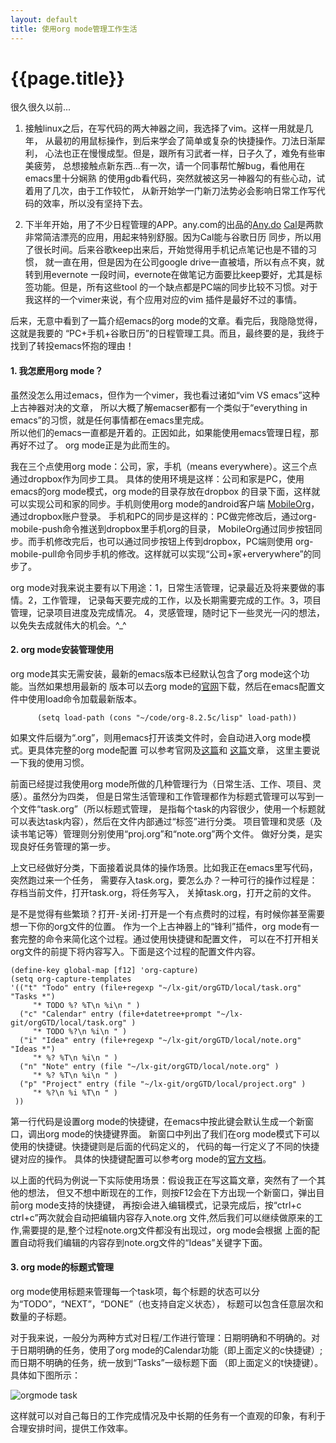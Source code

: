 ```yaml
---
layout: default
title: 使用org mode管理工作生活
---
```


{{page.title}}
=======================

很久很久以前...

1. 接触linux之后，在写代码的两大神器之间，我选择了vim。这样一用就是几年，
   从最初的用鼠标操作，到后来学会了简单或复杂的快捷操作。刀法日渐犀利，
   心法也正在慢慢成型。但是，跟所有习武者一样，日子久了，难免有些审美疲劳，
   总想接触点新东西...有一次，请一个同事帮忙解bug，看他用在emacs里十分娴熟
   的使用gdb看代码，突然就被这另一神器勾的有些心动，试着用了几次，由于工作较忙，
   从新开始学一门新刀法势必会影响日常工作写代码的效率，所以没有坚持下去。

2. 下半年开始，用了不少日程管理的APP。any.com的出品的[Any.do](http://www.any.do/)
   [Cal](www.any.do)是两款非常简洁漂亮的应用，用起来特别舒服。因为Cal能与谷歌日历
   同步，所以用了很长时间。后来谷歌keep出来后，开始觉得用手机记点笔记也是不错的习惯，
   就一直在用，但是因为在公司google drive一直被墙，所以有点不爽，就转到用evernote
   一段时间，evernote在做笔记方面要比keep要好，尤其是标签功能。但是，所有这些tool
   的一个缺点都是PC端的同步比较不习惯。对于我这样的一个vimer来说，有个应用对应的vim
   插件是最好不过的事情。

后来，无意中看到了一篇介绍emacs的org mode的文章。看完后，我隐隐觉得，这就是我要的
“PC+手机+谷歌日历”的日程管理工具。而且，最终要的是，我终于找到了转投emacs怀抱的理由！

#### 1. 我怎麽用org mode？

虽然没怎么用过emacs，但作为一个vimer，我也看过诸如“vim VS emacs”这种上古神器对决的文章，
所以大概了解emacser都有一个类似于“everything in emacs”的习惯，就是任何事情都在emacs里完成。 				    
所以他们的emacs一直都是开着的。正因如此，如果能使用emacs管理日程，那再好不过了。
org mode正是为此而生的。

我在三个点使用org mode：公司，家，手机（means everywhere）。这三个点通过dropbox作为同步工具。
具体的使用环境是这样：公司和家是PC，使用emacs的org mode模式，org mode的目录存放在dropbox
的目录下面，这样就可以实现公司和家的同步。手机则使用org mode的android客户端
[MobileOrg](https://github.com/matburt/mobileorg-android/wiki)，通过dropbox账户登录。
手机和PC的同步是这样的：PC做完修改后，通过org-mobile-push命令推送到dropbox里手机org的目录，
MobileOrg通过同步按钮同步。而手机修改完后，也可以通过同步按钮上传到dropbox，PC端则使用
org-mobile-pull命令同步手机的修改。这样就可以实现“公司+家+erverywhere”的同步了。

org mode对我来说主要有以下用途：1，日常生活管理，记录最近及将来要做的事情。2，工作管理，
记录每天要完成的工作，以及长期需要完成的工作。3，项目管理，记录项目进度及完成情况。
4，灵感管理，随时记下一些灵光一闪的想法，以免失去成就伟大的机会。^_^

#### 2. org mode安装管理使用

org mode其实无需安装，最新的emacs版本已经默认包含了org mode这个功能。当然如果想用最新的
版本可以去org mode的[官网](orgmode.org)下载，然后在emacs配置文件中使用load命令加载最新版本。

	      (setq load-path (cons "~/code/org-8.2.5c/lisp" load-path))

如果文件后缀为“.org”，则用emacs打开该类文件时，会自动进入org mode模式。更具体完整的org mode配置
可以参考官网及[这篇](http://helloxxxxxx.blog.163.com/blog/static/216015095201352772820142/)和
[这篇](http://www.cnblogs.com/holbrook/archive/2012/04/14/2447754.html#sec-7)文章，
这里主要说一下我的使用习惯。

前面已经提过我使用org mode所做的几种管理行为（日常生活、工作、项目、灵感）。虽然分为四类，
但是日常生活管理和工作管理都作为标题式管理可以写到一个文件“task.org”（所以标题式管理，
是指每个task的内容很少，使用一个标题就可以表达task内容），然后在文件内部通过“标签”进行分类。
项目管理和灵感（及读书笔记等）管理则分别使用“proj.org”和“note.org”两个文件。
做好分类，是实现良好任务管理的第一步。

上文已经做好分类，下面接着说具体的操作场景。比如我正在emacs里写代码，突然跑过来一个任务，
需要存入task.org，要怎么办？一种可行的操作过程是：存档当前文件，打开task.org，将任务写入，
关掉task.org，打开之前的文件。

是不是觉得有些繁琐？打开-关闭-打开是一个有点费时的过程，有时候你甚至需要想一下你的org文件的位置。
作为一个上古神器上的“锋利”插件，org mode有一套完整的命令来简化这个过程。通过使用快捷键和配置文件，
可以在不打开相关org文件的前提下将内容写入。下面是这个过程的配置文件内容。

	(define-key global-map [f12] 'org-capture)
	(setq org-capture-templates 
	'(("t" "Todo" entry (file+regexp "~/lx-git/orgGTD/local/task.org" "Tasks *")
         "* TODO %? %T\n %i\n " )
	  ("c" "Calendar" entry (file+datetree+prompt "~/lx-git/orgGTD/local/task.org" )
         "* TODO %?\n %i\n " )
	  ("i" "Idea" entry (file+regexp "~/lx-git/orgGTD/local/note.org" "Ideas *")
         "* %? %T\n %i\n " )
	  ("n" "Note" entry (file "~/lx-git/orgGTD/local/note.org" )
         "* %? %T\n %i\n " )
	  ("p" "Project" entry (file "~/lx-git/orgGTD/local/project.org" )
         "* %?\n %i %T\n " )
	 ))

第一行代码是设置org mode的快捷键，在emacs中按此键会默认生成一个新窗口，调出org mode的快捷键界面。
新窗口中列出了我们在org mode模式下可以使用的快捷键。快捷键则是后面的代码定义的，
代码的每一行定义了不同的快捷键对应的操作。
具体的快捷键配置可以参考org mode的[官方文档](http://orgmode.org/manual/Template-elements.html#Template-elements)。


以上面的代码为例说一下实际使用场景：假设我正在写这篇文章，突然有了一个其他的想法，
但又不想中断现在的工作，则按F12会在下方出现一个新窗口，弹出目前org mode支持的快捷键，
再按i会进入编辑模式，记录完成后，按“ctrl+c ctrl+c”两次就会自动把编辑内容存入note.org
文件,然后我们可以继续做原来的工作,需要提的是,整个过程note.org文件都没有出现过，org mode会根据
上面的配置自动将我们编辑的内容存到note.org文件的“Ideas”关键字下面。

#### 3. org mode的标题式管理

org mode使用标题来管理每一个task项，每个标题的状态可以分为“TODO”，“NEXT”，“DONE”（也支持自定义状态），
标题可以包含任意层次和数量的子标题。

对于我来说，一般分为两种方式对日程/工作进行管理：日期明确和不明确的。对于日期明确的任务，使用了org
mode的Calendar功能（即上面定义的c快捷键）;而日期不明确的任务，统一放到“Tasks”一级标题下面
（即上面定义的t快捷键）。具体如下图所示：

![orgmode task]({{root_url}}/images/orgmode.png "orgmode")

这样就可以对自己每日的工作完成情况及中长期的任务有一个直观的印象，有利于合理安排时间，提供工作效率。
